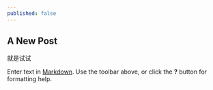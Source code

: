 ```yaml
---
published: false
---
```


## A New Post
就是试试 

Enter text in [Markdown](http://daringfireball.net/projects/markdown/). Use the toolbar above, or click the **?** button for formatting help.
